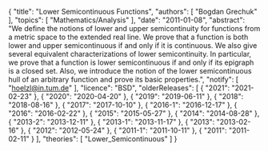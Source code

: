 {
    "title": "Lower Semicontinuous Functions",
    "authors": [
        "Bogdan Grechuk"
    ],
    "topics": [
        "Mathematics/Analysis"
    ],
    "date": "2011-01-08",
    "abstract": "We define the notions of lower and upper semicontinuity for functions from a metric space to the extended real line. We prove that a function is both lower and upper semicontinuous if and only if it is continuous. We also give several equivalent characterizations of lower semicontinuity. In particular, we prove that a function is lower semicontinuous if and only if its epigraph is a closed set. Also, we introduce the notion of the lower semicontinuous hull of an arbitrary function and prove its basic properties.",
    "notify": [
        "hoelzl@in.tum.de"
    ],
    "licence": "BSD",
    "olderReleases": [
        {
            "2021": "2021-02-23"
        },
        {
            "2020": "2020-04-20"
        },
        {
            "2019": "2019-06-11"
        },
        {
            "2018": "2018-08-16"
        },
        {
            "2017": "2017-10-10"
        },
        {
            "2016-1": "2016-12-17"
        },
        {
            "2016": "2016-02-22"
        },
        {
            "2015": "2015-05-27"
        },
        {
            "2014": "2014-08-28"
        },
        {
            "2013-2": "2013-12-11"
        },
        {
            "2013-1": "2013-11-17"
        },
        {
            "2013": "2013-02-16"
        },
        {
            "2012": "2012-05-24"
        },
        {
            "2011-1": "2011-10-11"
        },
        {
            "2011": "2011-02-11"
        }
    ],
    "theories": [
        "Lower_Semicontinuous"
    ]
}